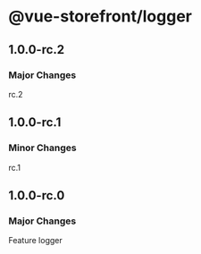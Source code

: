 # @vue-storefront/logger

## 1.0.0-rc.2

### Major Changes

rc.2

## 1.0.0-rc.1

### Minor Changes

rc.1

## 1.0.0-rc.0

### Major Changes

Feature logger
